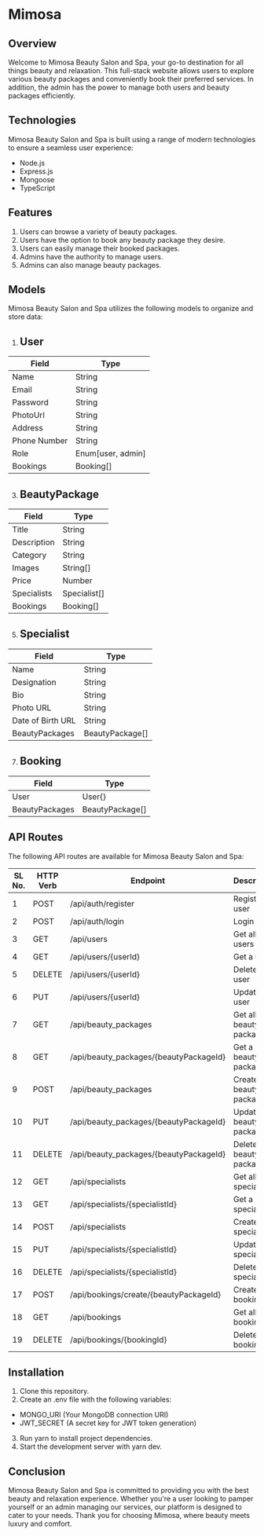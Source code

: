  # Mimosa

## Overview
Welcome to Mimosa Beauty Salon and Spa, your go-to destination for all things beauty and relaxation. This full-stack website allows users to explore various beauty packages and conveniently book their preferred services. In addition, the admin has the power to manage both users and beauty packages efficiently.

## Technologies
Mimosa Beauty Salon and Spa is built using a range of modern technologies to ensure a seamless user experience:

- Node.js
- Express.js
- Mongoose
- TypeScript


## Features
1. Users can browse a variety of beauty packages.
2. Users have the option to book any beauty package they desire.
3. Users can easily manage their booked packages.
4. Admins have the authority to manage users.
5. Admins can also manage beauty packages.

## Models
Mimosa Beauty Salon and Spa utilizes the following models to organize and store data:

1. ## User
| Field | Type |
|-------|------|
| Name | String |
| Email| String | 
| Password| String | 
| PhotoUrl| String | 
| Address| String | 
| Phone Number| String | 
| Role| Enum[user, admin] | 
| Bookings| Booking[] | 

3. ## BeautyPackage
| Field | Type |
|-------|------|
| Title | String |
| Description | String |
| Category| String |
| Images| String[] |
| Price| Number |
| Specialists| Specialist[] |
| Bookings| Booking[] |

5. ## Specialist
| Field | Type |
|-------|------|
| Name | String |
| Designation | String |
| Bio | String |
| Photo URL | String |
| Date of Birth URL | String |
| BeautyPackages | BeautyPackage[] |

7. ## Booking
 | Field | Type |
 |-------|------|
 | User | User{} |
 | BeautyPackages | BeautyPackage[] |

## API Routes
The following API routes are available for Mimosa Beauty Salon and Spa:

| SL No. | HTTP Verb | Endpoint                             | Description             | Permission  |
|--------|-----------|-------------------------------------|-------------------------|-------------|
| 1      | POST      | /api/auth/register                   | Register a user          | All         |
| 2      | POST      | /api/auth/login                      | Login user               | All         |
| 3      | GET       | /api/users                           | Get all users            | Admin       |
| 4      | GET       | /api/users/{userId}                  | Get a user               | User/Admin  |
| 5      | DELETE    | /api/users/{userId}                  | Delete a user            | User/Admin  |
| 6      | PUT       | /api/users/{userId}                  | Update a user            | User/Admin  |
| 7      | GET       | /api/beauty_packages                  | Get all beauty packages  | All         |
| 8      | GET       | /api/beauty_packages/{beautyPackageId}| Get a beauty package    | All         |
| 9      | POST      | /api/beauty_packages                  | Create a beauty package | Admin       |
| 10     | PUT       | /api/beauty_packages/{beautyPackageId}| Update a beauty package | Admin       |
| 11     | DELETE    | /api/beauty_packages/{beautyPackageId}| Delete a beauty package | Admin       |
| 12     | GET       | /api/specialists                      | Get all specialists      | All         |
| 13     | GET       | /api/specialists/{specialistId}       | Get a specialist         | All         |
| 14     | POST      | /api/specialists                      | Create a specialist      | Admin       |
| 15     | PUT       | /api/specialists/{specialistId}       | Update a specialist      | Admin       |
| 16     | DELETE    | /api/specialists/{specialistId}       | Delete a specialist      | Admin       |
| 17     | POST      | /api/bookings/create/{beautyPackageId} | Create a booking         | User        |
| 18     | GET       | /api/bookings                         | Get all bookings         | Admin       |
| 19     | DELETE    | /api/bookings/{bookingId}             | Delete a booking         | User        |

## Installation
1. Clone this repository.
2. Create an .env file with the following variables:
 - MONGO_URI (Your MongoDB connection URI)
 - JWT_SECRET (A secret key for JWT token generation)
3. Run yarn to install project dependencies.
4. Start the development server with yarn dev.


## Conclusion
Mimosa Beauty Salon and Spa is committed to providing you with the best beauty and relaxation experience. Whether you're a user looking to pamper yourself or an admin managing our services, our platform is designed to cater to your needs. Thank you for choosing Mimosa, where beauty meets luxury and comfort.
